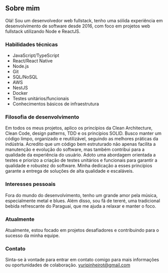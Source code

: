 ## Sobre mim
Olá! Sou um desenvolvedor web fullstack, tenho uma sólida experiência em desenvolvimento de software desde 2016, com foco em projetos web fullstack utilizando Node e ReactJS.

### Habilidades técnicas
- JavaScript/TypeScript
- React/React Native
- Node.js
- Git
- SQL/NoSQL
- AWS
- NestJS
- Docker
- Testes unitários/funcionais
- Conhecimentos básicos de infraestrutura

### Filosofia de desenvolvimento
Em todos os meus projetos, aplico os princípios da Clean Architecture, Clean Code, design patterns, TDD e os princípios SOLID. Busco manter um código limpo, organizado e reutilizável, seguindo as melhores práticas da indústria. Acredito que um código bem estruturado não apenas facilita a manutenção e evolução do software, mas também contribui para a qualidade da experiência do usuário. Adoto uma abordagem orientada a testes e priorizo a criação de testes unitários e funcionais para garantir a qualidade e robustez do software. Minha dedicação a esses princípios garante a entrega de soluções de alta qualidade e escaláveis.

### Interesses pessoais
Fora do mundo do desenvolvimento, tenho um grande amor pela música, especialmente metal e blues. Além disso, sou fã de tereré, uma tradicional bebida refrescante do Paraguai, que me ajuda a relaxar e manter o foco.

### Atualmente
Atualmente, estou focado em projetos desafiadores e contribuindo para o sucesso da minha equipe.

### Contato
Sinta-se à vontade para entrar em contato comigo para mais informações ou oportunidades de colaboração.
yuripinheirot@gmail.com
